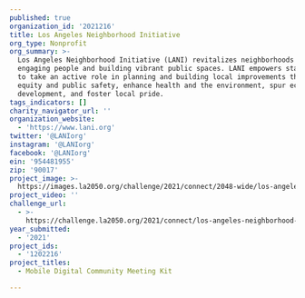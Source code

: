 ```yaml
---
published: true
organization_id: '2021216'
title: Los Angeles Neighborhood Initiative
org_type: Nonprofit
org_summary: >-
  Los Angeles Neighborhood Initiative (LANI) revitalizes neighborhoods by
  engaging people and building vibrant public spaces. LANI empowers stakeholders
  to take an active role in planning and building local improvements that expand
  equity and public safety, enhance health and the environment, spur economic
  development, and foster local pride.
tags_indicators: []
charity_navigator_url: ''
organization_website:
  - 'https://www.lani.org'
twitter: '@LANIorg'
instagram: '@LANIorg'
facebook: '@LANIorg'
ein: '954481955'
zip: '90017'
project_image: >-
  https://images.la2050.org/challenge/2021/connect/2048-wide/los-angeles-neighborhood-initiative.jpg
project_video: ''
challenge_url:
  - >-
    https://challenge.la2050.org/2021/connect/los-angeles-neighborhood-initiative/
year_submitted:
  - '2021'
project_ids:
  - '1202216'
project_titles:
  - Mobile Digital Community Meeting Kit

---
```

